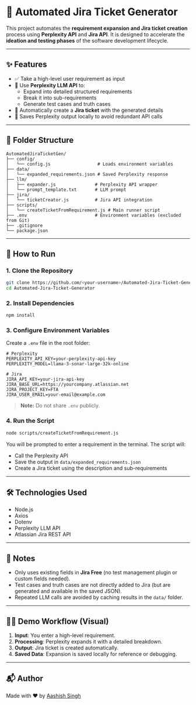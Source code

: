 # 🧠 Automated Jira Ticket Generator

This project automates the **requirement expansion and Jira ticket creation** process using **Perplexity API** and **Jira API**. It is designed to accelerate the **ideation and testing phases** of the software development lifecycle.

---

## ✨ Features

- ✅ Take a high-level user requirement as input  
- 🤖 Use **Perplexity LLM API** to:
  - Expand into detailed structured requirements  
  - Break it into sub-requirements  
  - Generate test cases and truth cases  
- 🎫 Automatically create a **Jira ticket** with the generated details  
- 💾 Saves Perplexity output locally to avoid redundant API calls  

---

## 📁 Folder Structure

```
AutomatedJiraTicketGen/
├── config/
│   └── config.js                  # Loads environment variables
├── data/
│   └── expanded_requirements.json # Saved Perplexity response
├── llm/
│   ├── expander.js               # Perplexity API wrapper
│   └── prompt_template.txt       # LLM prompt
├── jira/
│   └── ticketCreator.js          # Jira API integration
├── scripts/
│   └── createTicketFromRequirement.js # Main runner script
├── .env                          # Environment variables (excluded from Git)
├── .gitignore
└── package.json
```

---

## 🚀 How to Run

### 1. Clone the Repository

```bash
git clone https://github.com/<your-username>/Automated-Jira-Ticket-Generator.git
cd Automated-Jira-Ticket-Generator
```

### 2. Install Dependencies

```bash
npm install
```

### 3. Configure Environment Variables

Create a `.env` file in the root folder:

```env
# Perplexity
PERPLEXITY_API_KEY=your-perplexity-api-key
PERPLEXITY_MODEL=llama-3-sonar-large-32k-online

# Jira
JIRA_API_KEY=your-jira-api-key
JIRA_BASE_URL=https://yourcompany.atlassian.net
JIRA_PROJECT_KEY=FTA
JIRA_USER_EMAIL=your-email@example.com
```

> **Note:** Do not share `.env` publicly.

### 4. Run the Script

```bash
node scripts/createTicketFromRequirement.js
```

You will be prompted to enter a requirement in the terminal. The script will:

- Call the Perplexity API
- Save the output in `data/expanded_requirements.json`
- Create a Jira ticket using the description and sub-requirements

---

## 🛠️ Technologies Used

- Node.js
- Axios
- Dotenv
- Perplexity LLM API
- Atlassian Jira REST API

---

## 📌 Notes

- Only uses existing fields in **Jira Free** (no test management plugin or custom fields needed).
- Test cases and truth cases are not directly added to Jira (but are generated and available in the saved JSON).
- Repeated LLM calls are avoided by caching results in the `data/` folder.

---

## 👨‍💻 Demo Workflow (Visual)

1. **Input**: You enter a high-level requirement.  
2. **Processing**: Perplexity expands it with a detailed breakdown.  
3. **Output**: Jira ticket is created automatically.  
4. **Saved Data**: Expansion is saved locally for reference or debugging.

---

## 📬 Author

Made with ❤️ by [Aashish Singh](https://github.com/<your-username>)
